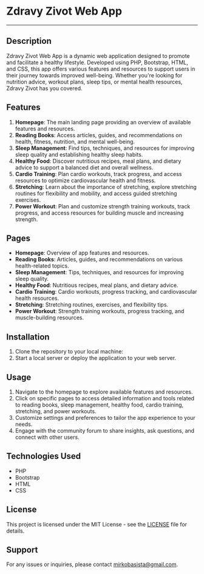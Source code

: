 # Zdravy Zivot Web App

---

## Description

Zdravy Zivot Web App is a dynamic web application designed to promote and facilitate a healthy lifestyle. Developed using PHP, Bootstrap, HTML, and CSS, this app offers various features and resources to support users in their journey towards improved well-being. Whether you're looking for nutrition advice, workout plans, sleep tips, or mental health resources, Zdravy Zivot has you covered.

## Features

1. **Homepage**: The main landing page providing an overview of available features and resources.
2. **Reading Books**: Access articles, guides, and recommendations on health, fitness, nutrition, and mental well-being.
3. **Sleep Management**: Find tips, techniques, and resources for improving sleep quality and establishing healthy sleep habits.
4. **Healthy Food**: Discover nutritious recipes, meal plans, and dietary advice to support a balanced diet and overall wellness.
5. **Cardio Training**: Plan cardio workouts, track progress, and access resources to optimize cardiovascular health and fitness.
6. **Stretching**: Learn about the importance of stretching, explore stretching routines for flexibility and mobility, and access guided stretching exercises.
7. **Power Workout**: Plan and customize strength training workouts, track progress, and access resources for building muscle and increasing strength.

## Pages

- **Homepage**: Overview of app features and resources.
- **Reading Books**: Articles, guides, and recommendations on various health-related topics.
- **Sleep Management**: Tips, techniques, and resources for improving sleep quality.
- **Healthy Food**: Nutritious recipes, meal plans, and dietary advice.
- **Cardio Training**: Cardio workouts, progress tracking, and cardiovascular health resources.
- **Stretching**: Stretching routines, exercises, and flexibility tips.
- **Power Workout**: Strength training workouts, progress tracking, and muscle-building resources.

## Installation

1. Clone the repository to your local machine:
2. Start a local server or deploy the application to your web server.

## Usage

1. Navigate to the homepage to explore available features and resources.
2. Click on specific pages to access detailed information and tools related to reading books, sleep management, healthy food, cardio training, stretching, and power workouts.
3. Customize settings and preferences to tailor the app experience to your needs.
4. Engage with the community forum to share insights, ask questions, and connect with other users.

## Technologies Used

- PHP
- Bootstrap
- HTML
- CSS

## License

This project is licensed under the MIT License - see the [LICENSE](LICENSE) file for details.

## Support

For any issues or inquiries, please contact [mirkobasista@gmail.com](mailto:mirkobasista@gmail.com).
